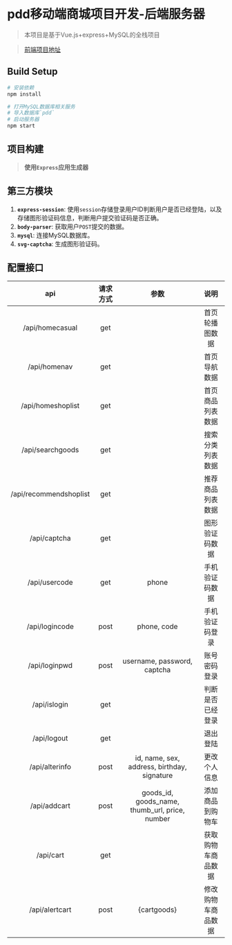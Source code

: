 # pdd移动端商城项目开发-后端服务器

> 本项目是基于Vue.js+express+MySQL的全栈项目

> [前端项目地址](https://github.com/fu-x/pdd)

## Build Setup

``` bash
# 安装依赖
npm install

# 打开MySQL数据库相关服务
# 导入数据库`pdd`
# 启动服务器
npm start
```

## 项目构建
> **使用`Express`应用生成器**

## 第三方模块
1. **`express-session`**: 使用`session`存储登录用户ID判断用户是否已经登陆，以及存储图形验证码信息，判断用户提交验证码是否正确。
2. **`body-parser`**: 获取用户`POST`提交的数据。
3. **`mysql`**: 连接MySQL数据库。
4. **`svg-captcha`**: 生成图形验证码。

## 配置接口
|          api           | 请求方式 |            参数                               |       说明      |
| :--------------------: | :------: | :------------------------------------------: | :-------------: |
|    /api/homecasual     |   get    |                                              |  首页轮播图数据  |
|      /api/homenav      |   get    |                                              |   首页导航数据   |
|   /api/homeshoplist    |   get    |                                              | 首页商品列表数据 |
|    /api/searchgoods    |   get    |                                              | 搜索分类列表数据 |
| /api/recommendshoplist |   get    |                                              | 推荐商品列表数据 |
|      /api/captcha      |   get    |                                              |  图形验证码数据  |
|     /api/usercode      |   get    |                     phone                    |  手机验证码数据  |
|     /api/logincode     |   post   |                  phone, code                 |  手机验证码登录  |
|     /api/loginpwd      |   post   |         username, password, captcha          |   账号密码登录   |
|      /api/islogin      |   get    |                                              | 判断是否已经登录 |
|      /api/logout       |   get    |                                              |     退出登陆    |
|      /api/alterinfo    |   post   | id, name, sex, address, birthday, signature  |   更改个人信息   |
|      /api/addcart      |   post   |goods_id, goods_name, thumb_url, price, number| 添加商品到购物车 |
|      /api/cart         |   get    |                                              |获取购物车商品数据|
|     /api/alertcart     |   post   |              {cartgoods}                     |修改购物车商品数据|